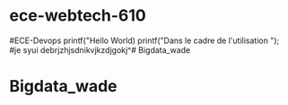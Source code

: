 # ece-webtech-610
#ECE-Devops
printf("Hello World)
printf("Dans le cadre de l'utilisation ");
#je syui debrjzhjsdnikvjkzdjgokj^# Bigdata_wade
# Bigdata_wade
